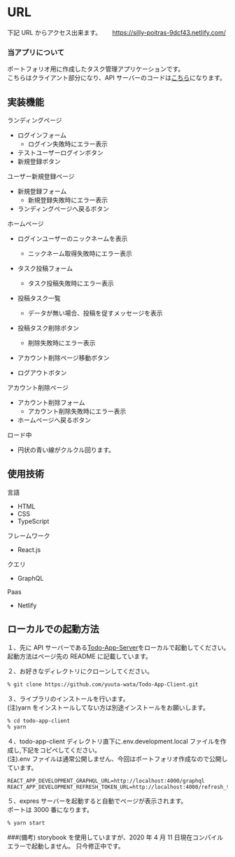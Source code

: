 # URL

下記 URL からアクセス出来ます。　　
https://silly-poitras-9dcf43.netlify.com/

### 当アプリについて

ポートフォリオ用に作成したタスク管理アプリケーションです。  
こちらはクライアント部分になり、API サーバーのコードは<a href="https://github.com/yuuta-wata/Todo-App-Server" alt="Todo-App-Server">こちら</a>になります。

## 実装機能

ランディングページ

- ログインフォーム
  - ログイン失敗時にエラー表示
- テストユーザーログインボタン
- 新規登録ボタン

ユーザー新規登録ページ

- 新規登録フォーム
  - 新規登録失敗時にエラー表示
- ランディングページへ戻るボタン

ホームページ

- ログインユーザーのニックネームを表示

  - ニックネーム取得失敗時にエラー表示

- タスク投稿フォーム

  - タスク投稿失敗時にエラー表示

- 投稿タスク一覧

  - データが無い場合、投稿を促すメッセージを表示

- 投稿タスク削除ボタン

  - 削除失敗時にエラー表示

- アカウント削除ページ移動ボタン
- ログアウトボタン

アカウント削除ページ

- アカウント削除フォーム
  - アカウント削除失敗時にエラー表示
- ホームページへ戻るボタン

ロード中

- 円状の青い線がクルクル回ります。

## 使用技術

言語

- HTML
- CSS
- TypeScript

フレームワーク

- React.js

クエリ

- GraphQL

Paas

- Netlify

## ローカルでの起動方法

１、先に API サーバーである<a href="https://github.com/yuuta-wata/Todo-App-Server" alt="Todo-App-Server">Todo-App-Server</a>をローカルで起動してください。　　
起動方法はページ先の README に記載しています。

２、お好きなディレクトリにクローンしてください。

```bash
% git clone https://github.com/yuuta-wata/Todo-App-Client.git
```

３、ライプラリのインストールを行います。  
(注)yarn をインストールしてない方は別途インストールをお願いします。

```bash
% cd todo-app-client
% yarn
```

４、todo-app-client ディレクトリ直下に.env.development.local ファイルを作成し,下記をコピペしてください。  
(注).env ファイルは通常公開しません、今回はポートフォリオ作成なので公開しています。

```
REACT_APP_DEVELOPMENT_GRAPHQL_URL=http://localhost:4000/graphql
REACT_APP_DEVELOPMENT_REFRESH_TOKEN_URL=http://localhost:4000/refresh_token/

```

５、expres サーバーを起動すると自動でページが表示されます。  
ポートは 3000 番になります。

```bash
% yarn start
```

###(備考)
storybook を使用していますが、2020 年 4 月 11 日現在コンパイルエラーで起動しません。
只今修正中です。
